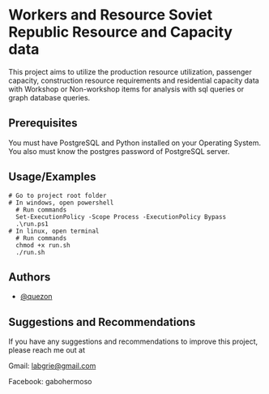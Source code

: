 # Workers and Resource Soviet Republic Resource and Capacity data

This project aims to utilize the production resource utilization, passenger capacity, construction resource requirements and residential capacity data with Workshop or Non-workshop items for analysis with sql queries or graph database queries. 

## Prerequisites

You must have PostgreSQL and Python installed on your Operating System. You also must know the postgres password of PostgreSQL server.

## Usage/Examples

```shell
# Go to project root folder
# In windows, open powershell
  # Run commands
  Set-ExecutionPolicy -Scope Process -ExecutionPolicy Bypass
  .\run.ps1
# In linux, open terminal
  # Run commands
  chmod +x run.sh
  ./run.sh

```

## Authors

- [@quezon](https://github.com/quezon)

## Suggestions and Recommendations

If you have any suggestions and recommendations to improve this project, please reach me out at 

Gmail: labgrie@gmail.com

Facebook: gabohermoso